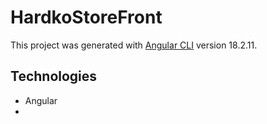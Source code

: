 # HardkoStoreFront

This project was generated with [Angular CLI](https://github.com/angular/angular-cli) version 18.2.11.

## Technologies

- Angular
- 
